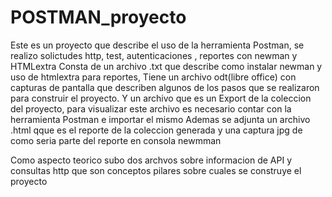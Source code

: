 # POSTMAN_proyecto
Este es un proyecto que describe el uso de la herramienta Postman, se realizo solictudes http, test, autenticaciones , reportes con newman y HTMLextra
Consta de un archivo .txt que describe como instalar newman y uso de htmlextra para reportes, 
Tiene un archivo odt(libre office) con capturas de pantalla que describen algunos de los pasos que se realizaron para construir el proyecto.
Y un archivo que es un Export de la coleccion del proyecto, para visualizar este archivo es necesario contar con la herramienta Postman e importar el mismo
Ademas se adjunta un archivo .html qque es el reporte de la coleccion generada y una captura jpg de como seria parte del reporte en consola newmman

Como aspecto teorico subo dos archvos sobre informacion de API y consultas http que son conceptos pilares sobre cuales se construye el proyecto


